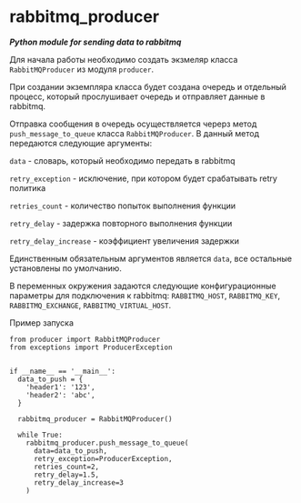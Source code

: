 # rabbitmq_producer
***Python module for sending data to rabbitmq***

Для начала работы необходимо создать экзмеляр класса `RabbitMQProducer` из модуля `producer`.

При создании экземпляра класса будет создана очередь и отдельный процесс, который прослушивает очередь и отправляет данные в rabbitmq.

Отправка сообщения в очередь осуществляется черерз метод `push_message_to_queue` класса `RabbitMQProducer`. В данный метод передаются следующие аргументы:

`data` - словарь, который необходимо передать в rabbitmq

`retry_exception` - исключение, при котором будет срабатывать retry политика

`retries_count` - количество попыток выполнения функции

`retry_delay` - задержка повторного выполнения функции

`retry_delay_increase` - коэффициент увеличения задержки

Единственным обязательным аргументов является `data`, все остальные установлены по умолчанию.

В переменных окружения задаются следующие конфигурационные параметры для подключения к rabbitmq: `RABBITMQ_HOST`, `RABBITMQ_KEY`, `RABBITMQ_EXCHANGE`, `RABBITMQ_VIRTUAL_HOST`.

Пример запуска

~~~~
from producer import RabbitMQProducer
from exceptions import ProducerException


if __name__ == '__main__':
  data_to_push = {
    'header1': '123',
    'header2': 'abc',
  }
  
  rabbitmq_producer = RabbitMQProducer()
  
  while True:
    rabbitmq_producer.push_message_to_queue(
      data=data_to_push,
      retry_exception=ProducerException,
      retries_count=2,
      retry_delay=1.5,
      retry_delay_increase=3
    )
~~~~
